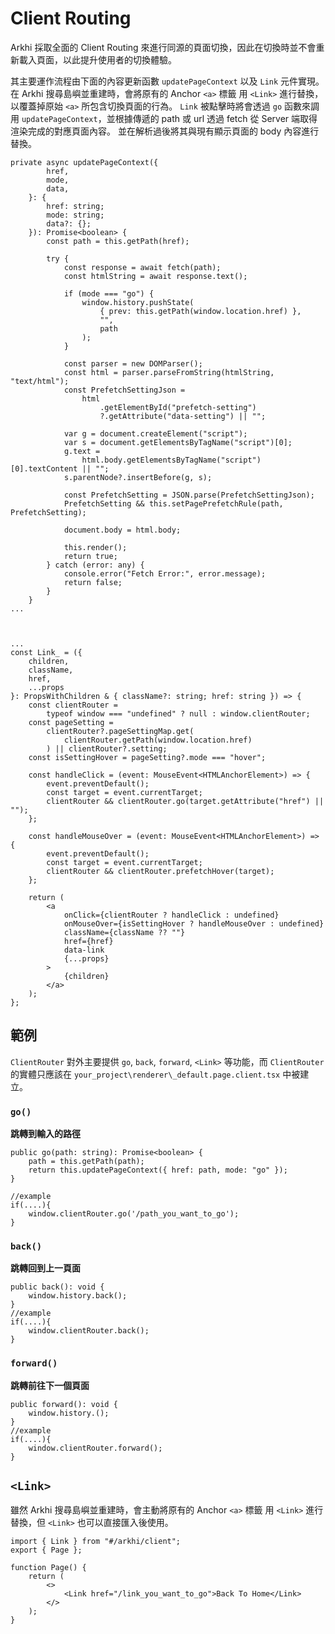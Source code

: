 # Client Routing

Arkhi 採取全面的 Client Routing 來進行同源的頁面切換，因此在切換時並不會重新載入頁面，以此提升使用者的切換體驗。


其主要運作流程由下面的內容更新函數 `updatePageContext` 以及 `Link` 元件實現。 在 Arkhi 搜尋島嶼並重建時，會將原有的 Anchor `<a>` 標籤 用 `<Link>` 進行替換，以覆蓋掉原始 `<a>` 所包含切換頁面的行為。 `Link` 被點擊時將會透過 `go` 函數來調用 `updatePageContext`，並根據傳遞的 path 或 url 透過 fetch 從 Server 端取得渲染完成的對應頁面內容。 並在解析過後將其與現有顯示頁面的 body 內容進行替換。

```tsx
private async updatePageContext({
		href,
		mode,
		data,
	}: {
		href: string;
		mode: string;
		data?: {};
	}): Promise<boolean> {
		const path = this.getPath(href);

		try {
			const response = await fetch(path);
			const htmlString = await response.text();

			if (mode === "go") {
				window.history.pushState(
					{ prev: this.getPath(window.location.href) },
					"",
					path
				);
			}

			const parser = new DOMParser();
			const html = parser.parseFromString(htmlString, "text/html");
			const PrefetchSettingJson =
				html
					.getElementById("prefetch-setting")
					?.getAttribute("data-setting") || "";

			var g = document.createElement("script");
			var s = document.getElementsByTagName("script")[0];
			g.text =
				html.body.getElementsByTagName("script")[0].textContent || "";
			s.parentNode?.insertBefore(g, s);

			const PrefetchSetting = JSON.parse(PrefetchSettingJson);
			PrefetchSetting && this.setPagePrefetchRule(path, PrefetchSetting);

			document.body = html.body;

			this.render();
			return true;
		} catch (error: any) {
			console.error("Fetch Error:", error.message);
			return false;
		}
	}
...



...
const Link_ = ({
	children,
	className,
	href,
	...props
}: PropsWithChildren & { className?: string; href: string }) => {
	const clientRouter =
		typeof window === "undefined" ? null : window.clientRouter;
	const pageSetting =
		clientRouter?.pageSettingMap.get(
			clientRouter.getPath(window.location.href)
		) || clientRouter?.setting;
	const isSettingHover = pageSetting?.mode === "hover";

	const handleClick = (event: MouseEvent<HTMLAnchorElement>) => {
		event.preventDefault();
		const target = event.currentTarget;
		clientRouter && clientRouter.go(target.getAttribute("href") || "");
	};

	const handleMouseOver = (event: MouseEvent<HTMLAnchorElement>) => {
		event.preventDefault();
		const target = event.currentTarget;
		clientRouter && clientRouter.prefetchHover(target);
	};

	return (
		<a
			onClick={clientRouter ? handleClick : undefined}
			onMouseOver={isSettingHover ? handleMouseOver : undefined}
			className={className ?? ""}
			href={href}
			data-link
			{...props}
		>
			{children}
		</a>
	);
};
```


## 範例
`ClientRouter` 對外主要提供 `go`, `back`, `forward`, `<Link>` 等功能，而 `ClientRouter` 的實體只應該在 `your_project\renderer\_default.page.client.tsx` 中被建立。

### `go()`
**跳轉到輸入的路徑**
```tsx
public go(path: string): Promise<boolean> {
	path = this.getPath(path);
	return this.updatePageContext({ href: path, mode: "go" });
}

//example
if(....){
	window.clientRouter.go('/path_you_want_to_go');
}
```


### `back()`
**跳轉回到上一頁面**
```tsx
public back(): void {
	window.history.back();
}
//example
if(....){
	window.clientRouter.back();
}
```

### `forward()`
**跳轉前往下一個頁面**
```tsx
public forward(): void {
	window.history.();
}
//example
if(....){
	window.clientRouter.forward();
}
```

## `<Link>`
雖然 Arkhi 搜尋島嶼並重建時，會主動將原有的 Anchor `<a>` 標籤 用 `<Link>` 進行替換，但 `<Link>` 也可以直接匯入後使用。
```tsx
import { Link } from "#/arkhi/client";
export { Page };

function Page() {
	return (
		<>
			<Link href="/link_you_want_to_go">Back To Home</Link>
		</>
	);
}
```

